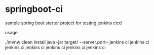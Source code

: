 # springboot-ci

sample spring boot starter project for testing jenkins cicd

usage

./mvnw clean install
java -jar target/<jar> --server.port=<port>
jenkins ci
jenkins ci
jenkins ci
jenkins ci
jenkins ci
jenkins ci
jenkins ci
